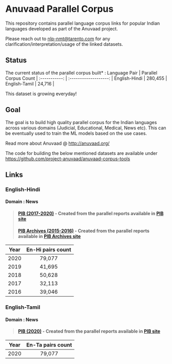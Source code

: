 # Anuvaad Parallel Corpus
This repository contains parallel language corpus links for popular Indian languages developed as part of the Anuvaad project.
>
Please reach out to nlp-nmt@tarento.com for any clarification/interpretation/usage of the linked datasets.
>

## Status
The current status of the parallel corpus built* : 
Language Pair | Parallel Corpus Count |
:-----------: | :-------------------: |
English-Hindi |  280,455              |
English-Tamil |   24,716             |

This dataset is growing everyday!

## Goal
The goal is to build high quality parallel corpus for the Indian languages across various domains (Judicial, Educational, Medical, News etc).
This can be eventually used to train the ML models based on the use cases.
>
Read more about Anuvaad @ http://anuvaad.org/
>
The code for building the below mentioned datasets are available under https://github.com/project-anuvaad/anuvaad-corpus-tools
>
>
## Links
### English-Hindi
#### Domain : News
> #### [PIB (2017-2020)](https://anuvaad-parallel-corpus.s3-us-west-2.amazonaws.com/pib_2017_2020_en_hi.zip) - Created from the parallel reports available in [PIB site](https://www.pib.gov.in/)
> #### [PIB Archives (2015-2016)](https://anuvaad-parallel-corpus.s3-us-west-2.amazonaws.com/pibarchives_2015_2016_en_hi.zip) - Created from the parallel reports available in [PIB Archives site](https://archive.pib.gov.in/)

Year  | En-Hi pairs count |
:---: | :---: |
2020  | 79,077 |
2019  | 41,695 |
2018  | 50,628 |
2017  | 32,113 |
2016  | 39,046 |

### English-Tamil
#### Domain : News
> #### [PIB (2020)](https://anuvaad-parallel-corpus.s3-us-west-2.amazonaws.com/pib_2020_en_ta.zip) - Created from the parallel reports available in [PIB site](https://www.pib.gov.in/)

Year  | En-Ta pairs count |
:---: | :---: |
2020  | 79,077 |
